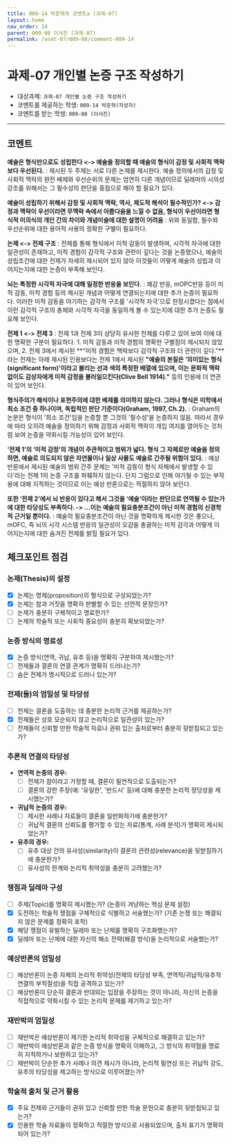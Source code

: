 ```yaml
---
title: 009-14 박준혁의 코멘트a (과제-07) 
layout: home
nav_order: 14
parent: 009-08 이서진 (과제-07)
permalink: /asmt-07/009-08/comment-009-14
---
```


# 과제-07 개인별 논증 구조 작성하기

- 대상과제: `과제-07 개인별 논증 구조 작성하기`
- 코멘트를 제공하는 학생: `009-14 박준혁(작성자)` 
- 코멘트를 받는 학생: `009-08 (이서진)` 

---

## 코멘트

  **예술은 형식만으로도 성립한다 <-> 예술을 정의할 때 예술의 형식이 감정 및 사회적 맥락보다 우선된다.**
  : 제시된 두 주제는 서로 다른 논제를 제시한다. 예술 정의에서의 감정 및 사회적 맥락의 완전 배제와 우선순위의 문제는 엄연히 다른 개념이므로 딜레마의 시의성 강조를 위해서는 그 필수성의 판단을 중점으로 해야 할 필요가 있다.

  **예술이 성립하기 위해서 감정 및 사회적 맥락, 역사, 제도적 해석이 필수적인가? <-> 감정과 맥락이 우선이라면 무맥락 속에서 아름다움을 느낄 수 없음, 형식이 우선이라면 형식적 미의식의 개인 간의 차이와 개념미술에 대한 설명이 어려움**
  : 위와 동일함, 필수와 우선순위에 대한 용어적 사용의 정확한 구별이 필요하다.

  **논제 <-> 전제 구조**
  : 전제를 통해 형식에서 미적 감동이 발생하며, 시각적 자극에 대한 일관성이 존재하고, 미적 경험이 감각적 구조와 관련이 깊다는 것을 논증했으나, 예술의 성립조건에 대한 전제가 자세히 제시되어 있지 않아 이것들이 어떻게 예술의 성립과 이어지는지에 대한 논증이 부족해 보인다.

  **뇌는 특정한 시각적 자극에 대해 일정한 반응을 보인다.**
  : 쾌감 반응, mOPC반응 등이 미적 감동, 미적 경험 등의 제시된 개념과 어떻게 연결되는지에 대한 추가 논증이 필요하다. 이러한 미적 감동을 야기하는 감각적 구조를 '시각적 자극'으로 한정시켰다는 점에서 이런 감각적 구조의 총체와 시각적 자극을 동일하게 볼 수 있는지에 대한 추가 논증도 필요해 보인다.

  **전제 1 <-> 전제 3**
  : 전제 1과 전제 3이 상당히 유사한 전제를 다루고 있어 보여 이에 대한 명확한 구분이 필요하다. 1. 미적 감동과 미적 경험의 명확한 구별점이 제시되지 않았으며, 2. 전제 3에서 제시된 **"미적 경험은 맥락보다 감각적 구조와 더 관련이 깊다."**라는 전제는 아래 제시된 인용보다는 전제 1에서 제시된 **"예술의 본질은 ‘의미있는 형식(significant form)’이라고 불리는 선과 색의 특정한 배열에 있으며, 이는 문화적 맥락 없이도 감상자에게 미적 감정을 불러일으킨다(Clive Bell 1914)."** 등의 인용에 더 연관이 있어 보인다.

  **형식주의가 해석이나 표현주의에 대한 배제를 의미하지 않는다. 그러나 형식은 미학에서 최소 조건 중 하나이며, 독립적인 판단 기준이다(Graham, 1997, Ch.2).**
  : Graham의 논문은 형식이 '최소 조건'임을 논증할 뿐 그것의 '필수성'을 논증하지 않음. 따라서 경우에 따라 오히려 예술을 정의하기 위해 감정과 사회적 맥락이 개입 여지를 열어두는 것처럼 보여 논증을 약화시킬 가능성이 있어 보인다.

  **‘전제 1’의 ‘미적 감정’의 개념이 주관적이고 범위가 넓다. 형식 그 자체로만 예술을 정의하면, 예술로 의도되지 않은 자연물이나 일상 사물도 예술로 간주될 위험이 있다.**
  : 예상반론에서 제시된 예술의 범위 간주 문제는 '미적 감동이 형식 자체에서 발생할 수 있다'라는 전제 1의 논증 구조를 파훼하지 않는다. 단지 그럼으로 인해 야기될 수 있는 부작용에 대해 지적하는 것이므로 이는 예상 반론으로는 적절하지 않아 보인다.

  **또한 ‘전제 2’에서 뇌 반응이 있다고 해서 그것을 ‘예술’이라는 판단으로 연역될 수 있는가에 대한 타당성도 부족하다. -> ...이는 예술의 필요충분조건이 아닌 미적 경험의 신경학적 근거일 뿐이다.**
  : 예술의 필요충분조건이 아닌 것을 명확하게 제시한 것은 좋으나, mOFC, 즉 뇌의 시각 시스템 반응의 일관성이 오감을 총괄하는 미적 감각과 어떻게 이어지는지에 대한 숨겨진 전제를 밝힐 필요가 있다.

## 체크포인트 점검

### **논제(Thesis)의 설정**
- [x] 논제는 명제(proposition)의 형식으로 구성되었는가?
- [x] 논제는 참과 거짓을 명확히 판별할 수 있는 선언적 문장인가?
- [ ] 논제가 충분히 구체적이고 명료한가?
- [ ] 논제의 학술적 또는 사회적 중요성이 충분히 확보되었는가?

### **논증 방식의 명료성**
- [x] 논증 방식(연역, 귀납, 유추 등)을 명확히 구분하여 제시했는가?
- [ ] 전제들과 결론의 연결 관계가 명확히 드러나는가?
- [ ] 숨은 전제가 명시적으로 드러나 있는가?

### **전제(들)의 엄밀성 및 타당성**
- [ ] 전제는 결론을 도출하는 데 충분한 논리적 근거를 제공하는가?
- [x] 전제들은 상호 모순되지 않고 논리적으로 일관성이 있는가?
- [ ] 전제들이 신뢰할 만한 학술적 자료나 권위 있는 출처로부터 충분히 뒷받침되고 있는가?

### **추론적 연결의 타당성**
- **연역적 논증의 경우:**
  - [ ] 전제가 참이라고 가정할 때, 결론이 필연적으로 도출되는가?
  - [ ] 결론의 강한 주장(예: '유일한', '반드시' 등)에 대해 충분한 논리적 정당성을 제시했는가?

- **귀납적 논증의 경우:**
  - [ ] 제시한 사례나 자료들이 결론을 일반화하기에 충분한가?
  - [ ] 귀납적 결론의 신뢰도를 평가할 수 있는 자료(통계, 사례 분석)가 명확히 제시되었는가?

- **유추의 경우:**
  - [ ] 유추 대상 간의 유사성(similarity)이 결론의 관련성(relevance)을 뒷받침하기에 충분한가?
  - [ ] 유사성의 한계와 논리적 취약성을 충분히 고려했는가?

### **쟁점과 딜레마 구성**
- [ ] 주제(Topic)를 명확히 제시했는가? (논증이 겨냥하는 핵심 문제 설정)
- [x] 도전하는 학술적 쟁점을 구체적으로 식별하고 서술했는가? (기존 논쟁 또는 해결되지 않은 문제를 정확히 포착)
- [x] 해당 쟁점이 유발하는 딜레마 또는 난제를 명확히 구조화했는가?
- [x] 딜레마 또는 난제에 대한 자신의 해소 전략(해결 방식)을 논리적으로 서술했는가?

### **예상반론의 엄밀성**
- [ ] 예상반론이 논증 자체의 논리적 취약성(전제의 타당성 부족, 연역적/귀납적/유추적 연결의 부적절성)을 직접 공격하고 있는가?
- [ ] 예상반론이 단순히 결론과 반대되는 입장을 주장하는 것이 아니라, 자신의 논증을 직접적으로 약화시킬 수 있는 논리적 문제를 제기하고 있는가?

### **재반박의 엄밀성**
- [ ] 재반박은 예상반론이 제기한 논리적 취약성을 구체적으로 해결하고 있는가?
- [ ] 재반박이 예상반론과 같은 논증 방식을 명확히 이해하고, 그 방식의 취약점을 명료히 지적하거나 보완하고 있는가?
- [ ] 재반박이 단순한 추가 사례나 의견 제시가 아니라, 논리적 필연성 또는 귀납적 강도, 유추의 타당성을 제고하는 방식으로 이루어졌는가?

### **학술적 출처 및 근거 활용**
- [x] 주요 전제와 근거들이 권위 있고 신뢰할 만한 학술 문헌으로 충분히 뒷받침되고 있는가?
- [x] 인용한 학술 자료들이 정확하고 적절한 방식으로 사용되었으며, 출처 표기가 명확히 되어 있는가?

